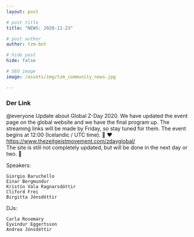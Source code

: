 ```yaml
---
layout: post

# post title
title: "NEWS: 2020-11-23"

# post author
author: tzm-bot

# hide post
hide: false

# SEO image
image: /assets/img/tzm_community_news.jpg

---
```


### Der Link

@​everyone Update about Global Z-Day 2020. We have updated the event page on the global website and we have the final program up. The streaming links will be made by Friday, so stay tuned for them. The event begins at 12:00 (Icelandic / UTC time). 🙂 ❤️   
https://www.thezeitgeistmovement.com/zdayglobal/  
The site is still not completely updated, but will be done in the next day or two. 🙂   
  
  
Speakers:  
  
    Giorgio Baruchello  
    Einar Bergmundur  
    Kristín Vala Ragnarsdóttir  
    Cliford Frei  
    Birgitta Jónsdóttir  
  
DJs:  
  
    Carla Rosemary  
    Eyvindur Eggertsson  
    Andrea Jónsdóttir  


